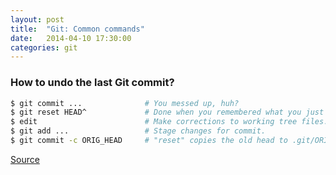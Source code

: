 ```yaml
---
layout: post
title:  "Git: Common commands"
date:   2014-04-10 17:30:00
categories: git
---
```


### How to undo the last Git commit? ###

```bash
$ git commit ...              # You messed up, huh?
$ git reset HEAD^    		  # Done when you remembered what you just committed is incomplete or wrong. Leaves working tree as it was before sending commit. Since default is --soft the changes done after commit will remain in working tree.
$ edit                        # Make corrections to working tree files.
$ git add ...                 # Stage changes for commit.
$ git commit -c ORIG_HEAD 	  # "reset" copies the old head to .git/ORIG_HEAD; redo the commit by starting with its log message. If you do not need to edit the message further, you can give -C option instead.
```
[Source](http://stackoverflow.com/questions/927358/how-to-undo-the-last-git-commit)